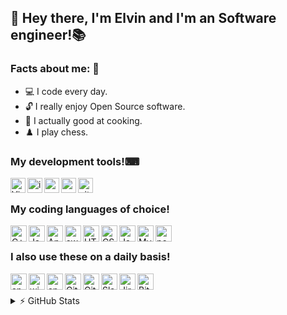 ## 👋 Hey there, I'm Elvin and I'm an Software engineer!📚

### Facts about me: 🍏
 - 💻 I code every day.
 - :unlock: I really enjoy Open Source software.
 - :bowl_with_spoon: I actually good at cooking.
 - :chess_pawn: I play chess.


### My development tools!⌨
<img align="left" alt="Visual Studio Code" width="24px" src="https://cdn.jsdelivr.net/npm/simple-icons@3.12.0/icons/visualstudiocode.svg">
<img align="left" alt="intellijidea" width="24px" src="https://cdn.jsdelivr.net/npm/simple-icons@3.12.0/icons/intellijidea.svg">
<img align="left" alt="androidstudio" width="24px" src="https://cdn.jsdelivr.net/npm/simple-icons@3.12.0/icons/androidstudio.svg">
<img align="left" alt="xcode" width="24px" src="https://cdn.jsdelivr.net/npm/simple-icons@3.12.0/icons/xcode.svg">
<img align="left" alt="github" width="24px" src="https://cdn.jsdelivr.net/npm/simple-icons@3.12.0/icons/github.svg">
<br>

### My coding languages of choice!
<img align="left" alt="C++" width="26px" src="https://cdn.jsdelivr.net/npm/simple-icons@3.12.0/icons/cplusplus.svg">
<img align="left" alt="Java" width="26px" src="https://cdn.jsdelivr.net/npm/simple-icons@3.12.0/icons/java.svg">
<img align="left" alt="Angular" width="26px" src="https://angular.io/assets/images/logos/angular/angular.svg">
<img align="left" alt="swift" width="26px" src="https://cdn.jsdelivr.net/npm/simple-icons@3.12.0/icons/swift.svg">
<img align="left" alt="HTML5" width="26px" src="https://cdn.jsdelivr.net/npm/simple-icons@3.12.0/icons/html5.svg">
<img align="left" alt="CSS3" width="26px" src="https://cdn.jsdelivr.net/npm/simple-icons@3.12.0/icons/css3.svg">
<img align="left" alt="JavaScript" width="26px" src="https://cdn.jsdelivr.net/npm/simple-icons@3.12.0/icons/javascript.svg">
<img align="left" alt="MySQL" width="26px" src="https://cdn.worldvectorlogo.com/logos/mysql-5.svg">
<img align="left" alt="postgresql" width="26px" src="https://cdn.jsdelivr.net/npm/simple-icons@3.12.0/icons/postgresql.svg">
<br>

### I also use these on a daily basis!
<img align="left" alt="android" width="26px" src="https://cdn.jsdelivr.net/npm/simple-icons@3.12.0/icons/android.svg">
<img align="left" alt="windows" width="26px" src="https://cdn.jsdelivr.net/npm/simple-icons@3.12.0/icons/windows.svg">
<img align="left" alt="apple" width="26px" src="https://cdn.jsdelivr.net/npm/simple-icons@3.12.0/icons/apple.svg">
<img align="left" alt="Git" width="26px" src="https://cdn.jsdelivr.net/npm/simple-icons@3.12.0/icons/git.svg">
<img align="left" alt="GitHub" width="26px" src="https://cdn.jsdelivr.net/npm/simple-icons@3.12.0/icons/github.svg">
<img align="left" alt="Slack" width="26px" src="https://cdn.worldvectorlogo.com/logos/slack-1.svg">
<img align="left" alt="Jira" width="26px" src="https://cdn.worldvectorlogo.com/logos/jira-1.svg">
<img align="left" alt="Bitbucket" width="26px" src="https://cdn.worldvectorlogo.com/logos/bitbucket-icon.svg">
<br>
<br>

<details>
  <summary>⚡ GitHub Stats</summary>

  <img alt="Elvin's GitHub Stats" src="https://github-readme-stats.vercel.app/api?username=Elvin-Provilty&show_icons=true&hide_border=true&theme=material-palenight&count_private=true">
  
</details>


